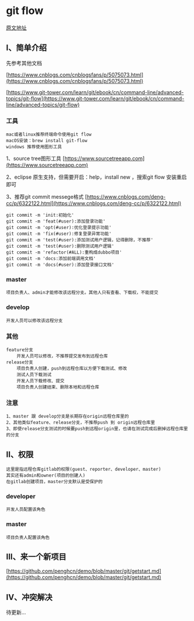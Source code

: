 # git flow
[原文地址](https://github.com/penghcn/demo/blob/master/git/gitflow.md)

## I、简单介绍
先参考其他文档 

[https://www.cnblogs.com/cnblogsfans/p/5075073.html](https://www.cnblogs.com/cnblogsfans/p/5075073.html)

[https://www.git-tower.com/learn/git/ebook/cn/command-line/advanced-topics/git-flow](https://www.git-tower.com/learn/git/ebook/cn/command-line/advanced-topics/git-flow)

### 工具
    mac或者linux推荐终端命令使用git flow
    macOS安装：brew install git-flow
    windows 推荐使用图形工具 

1、source tree图形工具 [https://www.sourcetreeapp.com](https://www.sourcetreeapp.com)

2、eclipse 原生支持，但需要开启：help，install new ，搜索git flow 安装重启即可

3、推荐git commit messege格式 [https://www.cnblogs.com/deng-cc/p/6322122.html](https://www.cnblogs.com/deng-cc/p/6322122.html)
   
    git commit -m 'init:初始化'
    git commit -m 'feat(#user):添加登录功能'
    git commit -m 'opt(#user):优化登录提示功能'
    git commit -m 'fix(#user):修复登录异常功能'
    git commit -m 'test(#user):添加测试用户逻辑，记得删除，不推荐'
    git commit -m 'test(#user):删除测试用户逻辑'
    git commit -m 'refactor(#ALL):重构成dubbo项目'
    git commit -m 'docs:添加前端调用文档'
    git commit -m 'docs(#user):添加登录接口文档'
 

### master
    项目负责人、admin才能修改该远程分支。其他人只有查看、下载权，不能提交
### develop
    开发人员可以修改该远程分支
### 其他
    feature分支
        开发人员可以修改，不推荐提交发布到远程仓库
    release分支
        项目负责人创建，push到远程仓库以方便下载测试、修改
        测试人员下载测试
        开发人员下载修改、提交
        项目负责人创建结束、删除本地和远程仓库
### 注意
    1、master 跟 develop分支是长期存在origin远程仓库里的
    2、其他类似feature、release分支，不推荐push 到 origin远程仓库里
    3、即使release分支测试的时候要push到远程origin里，也请在测试完成后删掉远程仓库里的分支

## II、权限
    这里是指远程仓库gitlab的权限(guest、reporter、developer、master)
    其实还有admin和owner(项目的创建人)
    在gitlab创建项目，master分支默认是受保护的

### developer
    开发人员配置该角色
### master
    项目负责人配置该角色

## III、来一个新项目
[https://github.com/penghcn/demo/blob/master/git/getstart.md](https://github.com/penghcn/demo/blob/master/git/getstart.md) 

## IV、冲突解决
待更新...